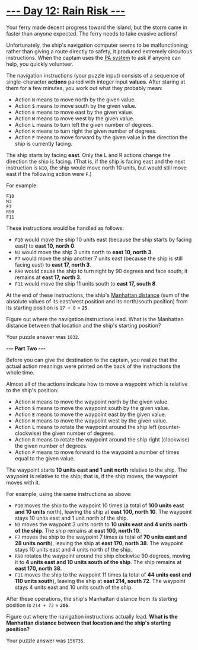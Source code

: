 
# [--- Day 12: Rain Risk ---](http://adventofcode.com/2020/day/11)

Your ferry made decent progress toward the island, but the storm came in faster than anyone expected. The ferry needs to take evasive actions!

Unfortunately, the ship's navigation computer seems to be malfunctioning; rather than giving a route directly to safety, it produced extremely circuitous instructions. When the captain uses the [PA system](https://en.wikipedia.org/wiki/Public_address_system) to ask if anyone can help, you quickly volunteer.

The navigation instructions (your puzzle input) consists of a sequence of single-character **actions** paired with integer input **values**. After staring at them for a few minutes, you work out what they probably mean:

   - Action **``N``** means to move north by the given value.
   - Action **``S``** means to move south by the given value.
   - Action **``E``** means to move east by the given value.
   - Action **``W``** means to move west by the given value.
   - Action **``L``** means to turn left the given number of degrees.
   - Action **``R``** means to turn right the given number of degrees.
   - Action **``F``** means to move forward by the given value in the direction the ship is currently facing.

The ship starts by facing **east**. Only the L and R actions change the direction the ship is facing. (That is, if the ship is facing east and the next instruction is ``N10``, the ship would move north 10 units, but would still move east if the following action were ``F``.)

For example:

```
F10
N3
F7
R90
F11
```

These instructions would be handled as follows:

   - ``F10`` would move the ship 10 units east (because the ship starts by facing east) to **east 10, north 0**.
   - ``N3`` would move the ship 3 units north to **east 10, north 3**.
   - ``F7`` would move the ship another 7 units east (because the ship is still facing east) to **east 17, north 3**.
   - ``R90`` would cause the ship to turn right by 90 degrees and face south; it remains at **east 17, north 3**.
   - ``F11`` would move the ship 11 units south to **east 17, south 8**.

At the end of these instructions, the ship's [Manhattan distance](https://en.wikipedia.org/wiki/Manhattan_distance) (sum of the absolute values of its east/west position and its north/south position) from its starting position is ``17 + 8`` = **``25``**.

Figure out where the navigation instructions lead. What is the Manhattan distance between that location and the ship's starting position?

Your puzzle answer was ``1032``.

**--- Part Two ---**

Before you can give the destination to the captain, you realize that the actual action meanings were printed on the back of the instructions the whole time.

Almost all of the actions indicate how to move a waypoint which is relative to the ship's position:

   - Action **``N``** means to move the waypoint north by the given value.
   - Action **``S``** means to move the waypoint south by the given value.
   - Action **``E``** means to move the waypoint east by the given value.
   - Action **``W``** means to move the waypoint west by the given value.
   - Action **``L``** means to rotate the waypoint around the ship left (counter-clockwise) the given number of degrees.
   - Action **``R``** means to rotate the waypoint around the ship right (clockwise) the given number of degrees.
   - Action **``F``** means to move forward to the waypoint a number of times equal to the given value.

The waypoint starts **10 units east and 1 unit north** relative to the ship. The waypoint is relative to the ship; that is, if the ship moves, the waypoint moves with it.

For example, using the same instructions as above:

   - ``F10`` moves the ship to the waypoint 10 times (a total of **100 units east and 10 units** north), leaving the ship at **east 100, north 10**. The waypoint stays 10 units east and 1 unit north of the ship.
   - ``N3`` moves the waypoint 3 units north to **10 units east and 4 units north of the ship**. The ship remains at **east 100, north 10**.
   - ``F7`` moves the ship to the waypoint 7 times (a total of **70 units east and 28 units north**), leaving the ship at **east 170, north 38**. The waypoint stays 10 units east and 4 units north of the ship.
   - ``R90`` rotates the waypoint around the ship clockwise 90 degrees, moving it to **4 units east and 10 units south of the ship**. The ship remains at **east 170, north 38**.
   - ``F11`` moves the ship to the waypoint 11 times (a total of **44 units east and 110 units south**), leaving the ship at **east 214, south 72**. The waypoint stays 4 units east and 10 units south of the ship.

After these operations, the ship's Manhattan distance from its starting position is ``214 + 72`` = **``286``**.

Figure out where the navigation instructions actually lead. **What is the Manhattan distance between that location and the ship's starting position?**

Your puzzle answer was ``156735``.
